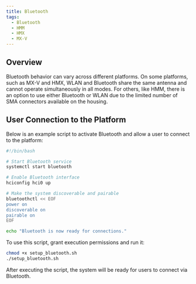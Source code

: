 ```yaml
---
title: Bluetooth
tags:
  - Bluetooth
  - HMM
  - HMX
  - MX-V
---
```


## Overview

Bluetooth behavior can vary across different platforms. On some platforms, such as MX-V and HMX, WLAN and Bluetooth share the same antenna and cannot operate simultaneously in all modes. For others, like HMM, there is an option to use either Bluetooth or WLAN due to the limited number of SMA connectors available on the housing.

## User Connection to the Platform

Below is an example script to activate Bluetooth and allow a user to connect to the platform:

```bash
#!/bin/bash

# Start Bluetooth service
systemctl start bluetooth

# Enable Bluetooth interface
hciconfig hci0 up

# Make the system discoverable and pairable
bluetoothctl << EOF
power on
discoverable on
pairable on
EOF

echo "Bluetooth is now ready for connections."

```

To use this script, grant execution permissions and run it:

```bash
chmod +x setup_bluetooth.sh
./setup_bluetooth.sh
```

After executing the script, the system will be ready for users to connect via Bluetooth.


